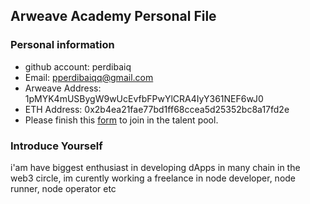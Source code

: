 ## Arweave Academy Personal File

### Personal information

- github account: perdibaiq
- Email: pperdibaiqq@gmail.com
- Arweave Address: 1pMYK4mUSBygW9wUcEvfbFPwYlCRA4IyY361NEF6wJ0
- ETH Address: 0x2b4ea21fae77bd1ff68ccea5d25352bc8a17fd2e
- Please finish this [form](https://docs.google.com/forms/d/e/1FAIpQLSfWA5fIIcBgmRppm3jNz5vmf9Mai_QMVil-2pO4r7YKn_Zhtw/viewform?usp=sf_link) to join in the talent pool.

### Introduce Yourself
 i'am have biggest enthusiast in developing dApps in many chain in the web3 circle, im curently working a freelance in node developer, node runner, node operator etc